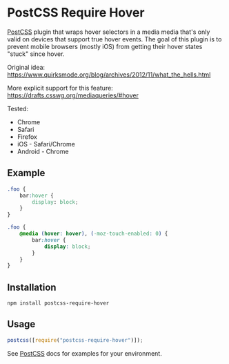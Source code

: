 # PostCSS Require Hover

[postcss]: https://github.com/postcss/postcss

[PostCSS] plugin that wraps hover selectors in a media media that's only valid on devices that support true hover events. The goal of this plugin is to prevent mobile browsers (mostly iOS) from getting their hover states "stuck" since hover.

Original idea: https://www.quirksmode.org/blog/archives/2012/11/what_the_hells.html

More explicit support for this feature: https://drafts.csswg.org/mediaqueries/#hover

Tested:

-   Chrome
-   Safari
-   Firefox
-   iOS - Safari/Chrome
-   Android - Chrome

## Example

```css
.foo {
    bar:hover {
        display: block;
    }
}
```

```css
.foo {
    @media (hover: hover), (-moz-touch-enabled: 0) {
        bar:hover {
            display: block;
        }
    }
}
```

## Installation

```
npm install postcss-require-hover
```

## Usage

```js
postcss([require("postcss-require-hover")]);
```

See [PostCSS] docs for examples for your environment.
